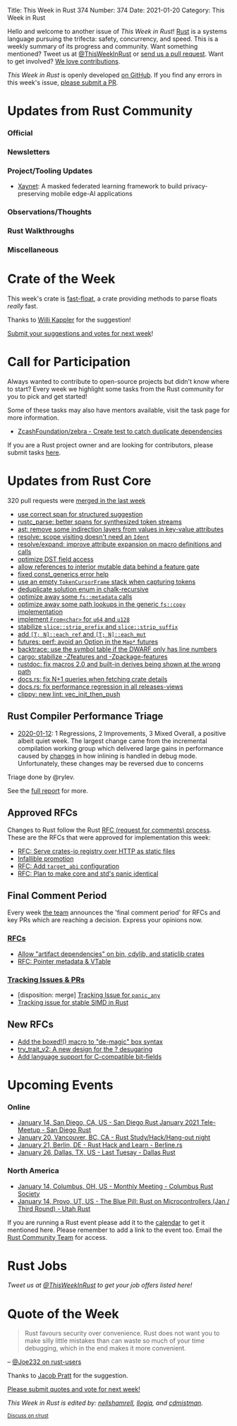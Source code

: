 Title: This Week in Rust 374
Number: 374
Date: 2021-01-20
Category: This Week in Rust

Hello and welcome to another issue of *This Week in Rust*!
[Rust](http://rust-lang.org) is a systems language pursuing the trifecta: safety, concurrency, and speed.
This is a weekly summary of its progress and community.
Want something mentioned? Tweet us at [@ThisWeekInRust](https://twitter.com/ThisWeekInRust) or [send us a pull request](https://github.com/rust-lang/this-week-in-rust).
Want to get involved? [We love contributions](https://github.com/rust-lang/rust/blob/master/CONTRIBUTING.md).

*This Week in Rust* is openly developed [on GitHub](https://github.com/rust-lang/this-week-in-rust).
If you find any errors in this week's issue, [please submit a PR](https://github.com/rust-lang/this-week-in-rust/pulls).

# Updates from Rust Community

### Official

### Newsletters

### Project/Tooling Updates

- [Xaynet](https://crates.io/crates/xaynet): A masked federated learning framework to build privacy-preserving mobile edge-AI applications

### Observations/Thoughts

### Rust Walkthroughs

### Miscellaneous

# Crate of the Week

This week's crate is [fast-float](https://github.com/aldanor/fast-float-rust), a crate providing methods to parse floats *really* fast.

Thanks to [Willi Kappler](https://users.rust-lang.org/t/crate-of-the-week/2704/868) for the suggestion!

[Submit your suggestions and votes for next week][submit_crate]!

[submit_crate]: https://users.rust-lang.org/t/crate-of-the-week/2704

# Call for Participation

Always wanted to contribute to open-source projects but didn't know where to start?
Every week we highlight some tasks from the Rust community for you to pick and get started!

Some of these tasks may also have mentors available, visit the task page for more information.

* [ZcashFoundation/zebra - Create test to catch duplicate dependencies](https://github.com/ZcashFoundation/zebra/issues/1582)

If you are a Rust project owner and are looking for contributors, please submit tasks [here][guidelines].

[guidelines]: https://users.rust-lang.org/t/twir-call-for-participation/4821

# Updates from Rust Core

320 pull requests were [merged in the last week][merged]

[merged]: https://github.com/search?q=is%3Apr+org%3Arust-lang+is%3Amerged+merged%3A2021-01-04..2021-01-11

* [use correct span for structured suggestion](https://github.com/rust-lang/rust/pull/80801)
* [rustc_parse: better spans for synthesized token streams](https://github.com/rust-lang/rust/pull/80784)
* [ast: remove some indirection layers from values in key-value attributes](https://github.com/rust-lang/rust/pull/80441)
* [resolve: scope visiting doesn't need an `Ident`](https://github.com/rust-lang/rust/pull/80782)
* [resolve/expand: improve attribute expansion on macro definitions and calls](https://github.com/rust-lang/rust/pull/80563)
* [optimize DST field access](https://github.com/rust-lang/rust/pull/80200)
* [allow references to interior mutable data behind a feature gate](https://github.com/rust-lang/rust/pull/80418)
* [fixed const_generics error help](https://github.com/rust-lang/rust/pull/80714)
* [use an empty `TokenCursorFrame` stack when capturing tokens](https://github.com/rust-lang/rust/pull/80830)
* [deduplicate solution enum in chalk-recursive](https://github.com/rust-lang/chalk/pull/674)
* [optimize away some `fs::metadata` calls](https://github.com/rust-lang/rust/pull/80756)
* [optimize away some path lookups in the generic `fs::copy` implementation](https://github.com/rust-lang/rust/pull/80755)
* [implement `From<char>` for `u64` and `u128`](https://github.com/rust-lang/rust/pull/79502)
* [stabilize `slice::strip_prefix` and `slice::strip_suffix`](https://github.com/rust-lang/rust/pull/77853)
* [add `[T; N]::each_ref` and `[T; N]::each_mut`](https://github.com/rust-lang/rust/pull/75490)
* [futures: perf: avoid an Option in the `Map*` futures](https://github.com/rust-lang/futures-rs/pull/2306)
* [backtrace: use the symbol table if the DWARF only has line numbers](https://github.com/rust-lang/backtrace-rs/pull/401)
* [cargo: stabilize -Zfeatures and -Zpackage-features](https://github.com/rust-lang/cargo/pull/8997)
* [rustdoc: fix macros 2.0 and built-in derives being shown at the wrong path](https://github.com/rust-lang/rust/pull/77862)
* [docs.rs: fix N+1 queries when fetching crate details](https://github.com/rust-lang/docs.rs/pull/1239)
* [docs.rs: fix performance regression in all releases-views](https://github.com/rust-lang/docs.rs/pull/1237)
* [clippy: new lint: vec_init_then_push](https://github.com/rust-lang/rust-clippy/pull/6538)

## Rust Compiler Performance Triage

* [2020-01-12](https://github.com/rust-lang/rustc-perf/blob/master/triage/2021-01-12.md):
1 Regressions, 2 Improvements, 3 Mixed
Overall, a positive albeit quiet week. The largest change came from the incremental compilation working group which delivered large gains in performance caused by [changes](https://github.com/rust-lang/rust/issues/76896) in how inlining is handled in debug mode. Unfortunately, these changes may be reversed due to concerns

Triage done by @rylev.

See the [full report](https://github.com/rust-lang/rustc-perf/blob/master/triage/2021-01-12.md) for more.

## Approved RFCs

Changes to Rust follow the Rust [RFC (request for comments) process](https://github.com/rust-lang/rfcs#rust-rfcs). These
are the RFCs that were approved for implementation this week:

* [RFC: Serve crates-io registry over HTTP as static files](https://github.com/rust-lang/rfcs/pull/2789)
* [Infallible promotion](https://github.com/rust-lang/rfcs/pull/3027)
* [RFC: Add `target_abi` configuration](https://github.com/rust-lang/rfcs/pull/2992)
* [RFC: Plan to make core and std's panic identical](https://github.com/rust-lang/rfcs/pull/3007)

## Final Comment Period

Every week [the team](https://www.rust-lang.org/team.html) announces the
'final comment period' for RFCs and key PRs which are reaching a
decision. Express your opinions now.

### [RFCs](https://github.com/rust-lang/rfcs/labels/final-comment-period)

* [Allow "artifact dependencies" on bin, cdylib, and staticlib crates](https://github.com/rust-lang/rfcs/pull/3028)
* [RFC: Pointer metadata & VTable](https://github.com/rust-lang/rfcs/pull/2580)

### [Tracking Issues & PRs](https://github.com/rust-lang/rust/labels/final-comment-period)

* [disposition: merge] [Tracking Issue for `panic_any`](https://github.com/rust-lang/rust/issues/78500)
* [Tracking issue for stable SIMD in Rust](https://github.com/rust-lang/rust/issues/48556)

## New RFCs

* [Add the boxed!() macro to "de-magic" box syntax](https://github.com/rust-lang/rfcs/pull/3057)
* [try_trait_v2: A new design for the ? desugaring](https://github.com/rust-lang/rfcs/pull/3058)
* [Add language support for C-compatible bit-fields](https://github.com/rust-lang/rfcs/pull/3064)

# Upcoming Events

### Online
* [January 14, San Diego, CA, US - San Diego Rust January 2021 Tele-Meetup - San Diego Rust](https://www.meetup.com/San-Diego-Rust/events/275547915/)
* [January 20, Vancouver, BC, CA - Rust Study/Hack/Hang-out night](https://www.meetup.com/Vancouver-Rust/events/npqfbsycccbbc/)
* [January 21, Berlin, DE - Rust Hack and Learn - Berline.rs](https://www.meetup.com/opentechschool-berlin/events/txcprrycccbcc/)
* [January 26, Dallas, TX, US - Last Tuesay - Dallas Rust](https://www.meetup.com/Dallas-Rust/events/jqxqwrycccbjc/)

### North America
* [January 14, Columbus, OH, US - Monthly Meeting - Columbus Rust Society](https://www.meetup.com/columbus-rs/events/dpkhgrycccbsb/)
* [January 14, Provo, UT, US - The Blue Pill: Rust on Microcontrollers (Jan / Third Round) - Utah Rust](https://www.meetup.com/utah-rust/events/268567961/)

If you are running a Rust event please add it to the [calendar] to get
it mentioned here. Please remember to add a link to the event too.
Email the [Rust Community Team][community] for access.

[calendar]: https://www.google.com/calendar/embed?src=apd9vmbc22egenmtu5l6c5jbfc%40group.calendar.google.com
[community]: mailto:community-team@rust-lang.org

# Rust Jobs

*Tweet us at [@ThisWeekInRust](https://twitter.com/ThisWeekInRust) to get your job offers listed here!*

# Quote of the Week

> Rust favours security over convenience. Rust does not want you to make silly little mistakes than can waste so much of your time debugging, which in the end makes it more convenient.

– [@Joe232 on rust-users](https://users.rust-lang.org/t/rust-does-not-support-and-operator/53851/7)

Thanks to [Jacob Pratt](https://users.rust-lang.org/t/twir-quote-of-the-week/328/986) for the suggestion.

[Please submit quotes and vote for next week!](https://users.rust-lang.org/t/twir-quote-of-the-week/328)

*This Week in Rust is edited by: [nellshamrell](https://github.com/nellshamrell), [llogiq](https://github.com/llogiq), and [cdmistman](https://github.com/cdmistman).*

<small>[Discuss on r/rust](https://www.reddit.com/r/rust/comments/k5nsab/this_week_in_rust_367/)</small>
